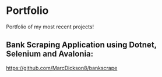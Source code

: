 # Portfolio
Portfolio of my most recent projects!


## Bank Scraping Application using Dotnet, Selenium and Avalonia:
https://github.com/MarcDickson8/bankscrape
